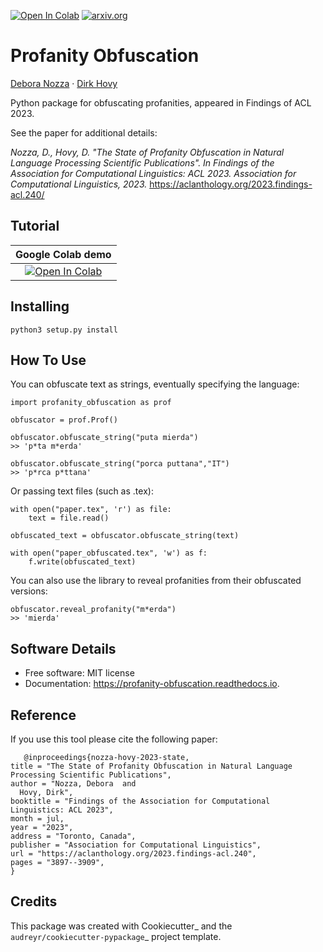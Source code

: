 <a href="https://colab.research.google.com/drive/1fXJjr_rwqvpp1IdNQ4dxqN4Dp88cxO97?usp=sharing"><img src="https://colab.research.google.com/assets/colab-badge.svg" alt="Open In Colab"></a>
[![arxiv.org](http://img.shields.io/badge/cs.CV-arXiv%3A2207.02696-B31B1B.svg)]([https://arxiv.org/abs/2207.02696](https://arxiv.org/abs/2210.07595))


# Profanity Obfuscation

[Debora Nozza](https://deboranozza.com/) · [Dirk Hovy](http://www.dirkhovy.com/)

Python package for obfuscating profanities, appeared in Findings of ACL 2023.

See the paper for additional details:

*Nozza, D., Hovy, D. "The State of Profanity Obfuscation in Natural Language Processing Scientific Publications". In Findings of the Association for Computational Linguistics: ACL 2023. Association for Computational Linguistics, 2023.* https://aclanthology.org/2023.findings-acl.240/


## Tutorial  
| Google Colab demo | 
|:-:|
|[![Open In Colab](https://colab.research.google.com/assets/colab-badge.svg)](https://colab.research.google.com/drive/1fXJjr_rwqvpp1IdNQ4dxqN4Dp88cxO97?usp=sharing)|

## Installing

    python3 setup.py install

## How To Use

You can obfuscate text as strings, eventually specifying the language:


    import profanity_obfuscation as prof

    obfuscator = prof.Prof()

    obfuscator.obfuscate_string("puta mierda")
    >> 'p*ta m*erda'

    obfuscator.obfuscate_string("porca puttana","IT")
    >> 'p*rca p*ttana'

Or passing text files (such as .tex):

    with open("paper.tex", 'r') as file:
        text = file.read()

    obfuscated_text = obfuscator.obfuscate_string(text)

    with open("paper_obfuscated.tex", 'w') as f:
        f.write(obfuscated_text)

You can also use the library to reveal profanities from their obfuscated versions:

    obfuscator.reveal_profanity("m*erda")
    >> 'mierda'

## Software Details

* Free software: MIT license
* Documentation: https://profanity-obfuscation.readthedocs.io.


## Reference

If you use this tool please cite the following paper:

       @inproceedings{nozza-hovy-2023-state,
    title = "The State of Profanity Obfuscation in Natural Language Processing Scientific Publications",
    author = "Nozza, Debora  and
      Hovy, Dirk",
    booktitle = "Findings of the Association for Computational Linguistics: ACL 2023",
    month = jul,
    year = "2023",
    address = "Toronto, Canada",
    publisher = "Association for Computational Linguistics",
    url = "https://aclanthology.org/2023.findings-acl.240",
    pages = "3897--3909",
    }


## Credits

This package was created with Cookiecutter_ and the `audreyr/cookiecutter-pypackage`_ project template.
